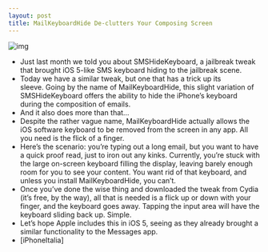 ```yaml
---
layout: post
title: MailKeyboardHide De-clutters Your Composing Screen
---
```

![img](http://media.idownloadblog.com/wp-content/uploads/2011/07/MailKayboard-Hide.png)
* Just last month we told you about SMSHideKeyboard, a jailbreak tweak that brought iOS 5-like SMS keyboard hiding to the jailbreak scene.
* Today we have a similar tweak, but one that has a trick up its sleeve. Going by the name of MailKeyboardHide, this slight variation of SMSHideKeyboard offers the ability to hide the iPhone’s keyboard during the composition of emails.
* And it also does more than that…
* Despite the rather vague name, MailKeyboardHide actually allows the iOS software keyboard to be removed from the screen in any app. All you need is the flick of a finger.
* Here’s the scenario: you’re typing out a long email, but you want to have a quick proof read, just to iron out any kinks. Currently, you’re stuck with the large on-screen keyboard filling the display, leaving barely enough room for you to see your content. You want rid of that keyboard, and unless you install MailKeyboardHide, you can’t.
* Once you’ve done the wise thing and downloaded the tweak from Cydia (it’s free, by the way), all that is needed is a flick up or down with your finger, and the keyboard goes away. Tapping the input area will have the keyboard sliding back up. Simple.
* Let’s hope Apple includes this in iOS 5, seeing as they already brought a similar functionality to the Messages app.
* [iPhoneItalia]


